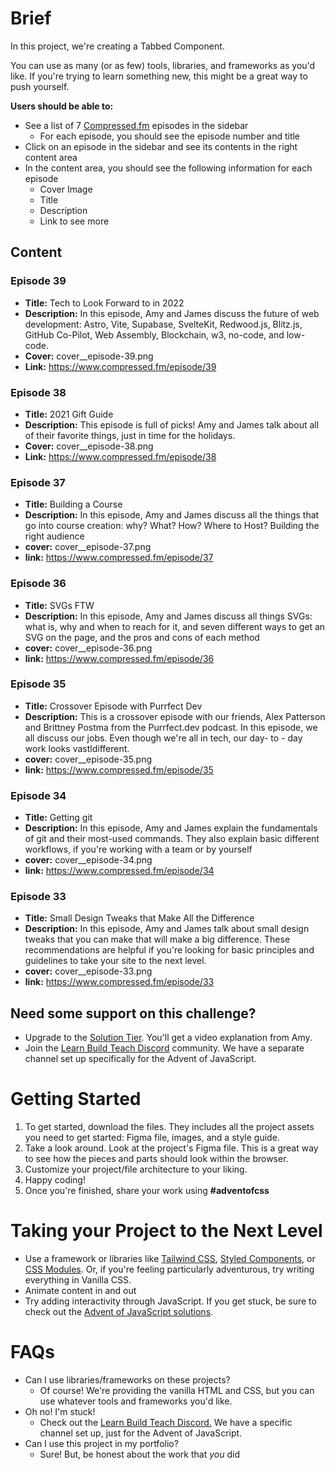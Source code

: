 # Brief

In this project, we're creating a Tabbed Component.

You can use as many (or as few) tools, libraries, and frameworks as you'd like. If you're trying to learn something new, this might be a great way to push yourself.

**Users should be able to:**

- See a list of 7 [Compressed.fm](http://Compressed.fm) episodes in the sidebar
  - For each episode, you should see the episode number and title
- Click on an episode in the sidebar and see its contents in the right content area
- In the content area, you should see the following information for each episode
  - Cover Image
  - Title
  - Description
  - Link to see more

## Content

### Episode 39

- **Title:** Tech to Look Forward to in 2022
- **Description:** In this episode, Amy and James discuss the future of web development: Astro, Vite, Supabase, SvelteKit, Redwood.js, Blitz.js, GitHub Co-Pilot, Web Assembly, Blockchain, w3, no-code, and low-code.
- **Cover:** cover\_\_episode-39.png
- **Link:** https://www.compressed.fm/episode/39

### Episode 38

- **Title:** 2021 Gift Guide
- **Description:** This episode is full of picks! Amy and James talk about all of their favorite things, just in time for the holidays.
- **Cover:** cover\_\_episode-38.png
- **Link:** https://www.compressed.fm/episode/38

### Episode 37

- **Title:** Building a Course
- **Description:** In this episode, Amy and James discuss all the things that go into course creation: why? What? How? Where to Host? Building the right audience
- **cover:** cover\_\_episode-37.png
- **link:** https://www.compressed.fm/episode/37

### Episode 36

- **Title:** SVGs FTW
- **Description:** In this episode, Amy and James discuss all things SVGs: what is, why and when to reach for it, and seven different ways to get an SVG on the page, and the pros and cons of each method
- **cover:** cover\_\_episode-36.png
- **link:** https://www.compressed.fm/episode/36

### Episode 35

- **Title:** Crossover Episode with Purrfect Dev
- **Description:** This is a crossover episode with our friends, Alex Patterson and Brittney Postma from the Purrfect.dev podcast. In this episode, we all discuss our jobs. Even though we\'re all in tech, our day- to - day work looks vastldifferent.
- **cover:** cover\_\_episode-35.png
- **link:** https://www.compressed.fm/episode/35

### Episode 34

- **Title:** Getting git
- **Description:** In this episode, Amy and James explain the fundamentals of git and their most-used commands. They also explain basic different workflows, if you\'re working with a team or by yourself
- **cover:** cover\_\_episode-34.png
- **link:** https://www.compressed.fm/episode/34

### Episode 33

- **Title:** Small Design Tweaks that Make All the Difference
- **Description:** In this episode, Amy and James talk about small design tweaks that you can make that will make a big difference. These recommendations are helpful if you\'re looking for basic principles and guidelines to take your site to the next level.
- **cover:** cover\_\_episode-33.png
- **link:** https://www.compressed.fm/episode/33

## **Need some support on this challenge?**

- Upgrade to the [Solution Tier](http://adventofcss.com). You'll get a video explanation from Amy.
- Join the [Learn Build Teach Discord](http://learnbuildteach.com) community. We have a separate channel set up specifically for the Advent of JavaScript.

# **Getting Started**

1. To get started, download the files. They includes all the project assets you need to get started: Figma file, images, and a style guide.
2. Take a look around. Look at the project's Figma file. This is a great way to see how the pieces and parts should look within the browser.
3. Customize your project/file architecture to your liking.
4. Happy coding!
5. Once you're finished, share your work using **#adventofcss**

# Taking your Project to the Next Level

- Use a framework or libraries like [Tailwind CSS](https://tailwindcss.com/), [Styled Components](https://styled-components.com/), or [CSS Modules](https://github.com/css-modules/css-modules). Or, if you're feeling particularly adventurous, try writing everything in Vanilla CSS.
- Animate content in and out
- Try adding interactivity through JavaScript. If you get stuck, be sure to check out the [Advent of JavaScript solutions](http://adventofjs.com).

# FAQs

- Can I use libraries/frameworks on these projects?
  - Of course! We're providing the vanilla HTML and CSS, but you can use whatever tools and frameworks you'd like.
- Oh no! I'm stuck!
  - Check out the [Learn Build Teach Discord.](http://learnbuildteach.com) We have a specific channel set up, just for the Advent of JavaScript.
- Can I use this project in my portfolio?
  - Sure! But, be honest about the work that *you* did
